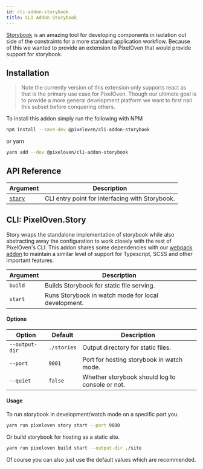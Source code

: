 ```yaml
---
id: cli-addon-storybook
title: CLI Addon Storybook
---
```


[Storybook](https://storybook.js.org/) is an amazing tool for developing components in isolation out side of the constraints for a more standard application workflow. Because of this we wanted to provide an extension to PixelOven that would provide support for storybook. 

## Installation
>Note the currently version of this extension only supports react as that is the primary use case for PixelOven. Though our ultimate goal is to provide a more general development platform we want to first nail this subset before conquering others.

To install this addon simply run the following with NPM
```sh
npm install --save-dev @pixeloven/cli-addon-storybook
```
or yarn
```sh
yarn add --dev @pixeloven/cli-addon-storybook
```

## API Reference
|Argument|Description|
|---|---|
|[`story`](#cli-pixelovenstory)| CLI entry point for interfacing with Storybook. |

## CLI: PixelOven.Story

Story wraps the standalone implementation of storybook while also abstracting away the configuration to work closely with the rest of PixelOven's CLI. This addon shares some dependencies with our [webpack addon](/docs/api/cli-addon-webpack) to maintain a similar level of support for Typescript, SCSS and other important features.

|Argument|Description|
|---|---|
|`build`| Builds Storybook for static file serving. |
|`start`| Runs Storybook in watch mode for local development. |

#### Options
|Option|Default|Description|
|---|---|---|
|`--output-dir`| `./stories` | Output directory for static files. |
|`--port`| `9001` | Port for hosting storybook in watch mode. |
|`--quiet`| `false` | Whether storybook should log to console or not. |

#### Usage
To run storybook in development/watch mode on a specific port you.

```bash
yarn run pixeloven story start --port 9080
```
Or build storybook for hosting as a static site.
```bash
yarn run pixeloven build start --output-dir ./site
```
Of course you can also just use the default values which are recommended.